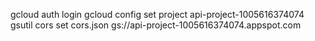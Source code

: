 gcloud auth login
gcloud config set project api-project-1005616374074
gsutil cors set cors.json gs://api-project-1005616374074.appspot.com
